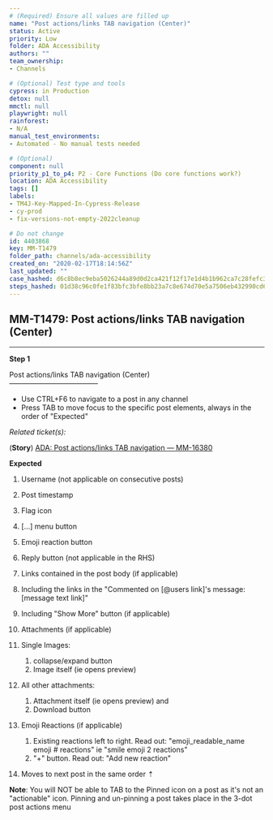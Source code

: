 ```yaml
---
# (Required) Ensure all values are filled up
name: "Post actions/links TAB navigation (Center)"
status: Active
priority: Low
folder: ADA Accessibility
authors: ""
team_ownership: 
- Channels

# (Optional) Test type and tools
cypress: in Production
detox: null
mmctl: null
playwright: null
rainforest: 
- N/A
manual_test_environments: 
- Automated - No manual tests needed

# (Optional)
component: null
priority_p1_to_p4: P2 - Core Functions (Do core functions work?)
location: ADA Accessibility
tags: []
labels: 
- TM4J-Key-Mapped-In-Cypress-Release
- cy-prod
- fix-versions-not-empty-2022cleanup

# Do not change
id: 4403868
key: MM-T1479
folder_path: channels/ada-accessibility
created_on: "2020-02-17T18:14:56Z"
last_updated: ""
case_hashed: d6c8b8ec9eba5026244a89d0d2ca421f12f17e1d4b1b962ca7c28fefc32d185d143f092594e351bb66d670210945d012
steps_hashed: 01d38c96c0fe1f83bfc3bfe8bb23a7c8e674d70e5a7506eb432990cd60d8965deecd98dde861c547d151e064c01c8470
---
```


## MM-T1479: Post actions/links TAB navigation (Center)

---

**Step 1**

Post actions/links TAB navigation (Center)\
–––––––––––––––––––––––––

- Use CTRL+F6 to navigate to a post in any channel
- Press TAB to move focus to the specific post elements, always in the order of "Expected"

_Related ticket(s):_

(**Story**) [ADA: Post actions/links TAB navigation — MM-16380](https://mattermost.atlassian.net/browse/MM-16380)

**Expected**

1. Username (not applicable on consecutive posts)

2. Post timestamp

3. Flag icon

4. \[...] menu button

5. Emoji reaction button

6. Reply button (not applicable in the RHS)

7. Links contained in the post body (if applicable)

8. Including the links in the "Commented on \[@users link]'s message: \[message text link]"

9. Including "Show More" button (if applicable)

10. Attachments (if applicable)

11. Single Images:

    1. collapse/expand button
    2. Image itself (ie opens preview)

12. All other attachments:

    1. Attachment itself (ie opens preview) and
    2. Download button

13. Emoji Reactions (if applicable)

    1. Existing reactions left to right. Read out: "emoji\_readable\_name emoji # reactions" ie "smile emoji 2 reactions"
    2. "+" button. Read out: "Add new reaction"

14. Moves to next post in the same order ⇡

**Note**: You will NOT be able to TAB to the Pinned icon on a post as it's not an "actionable" icon. Pinning and un-pinning a post takes place in the 3-dot post actions menu
